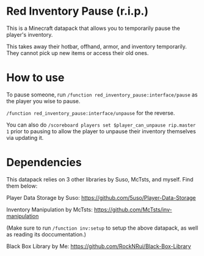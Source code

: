 # Red Inventory Pause (r.i.p.)
This is a Minecraft datapack that allows you to temporarily pause the player's inventory.

This takes away their hotbar, offhand, armor, and inventory temporarily. They cannot pick up new items or access their old ones.

# How to use

To pause someone, run `/function red_inventory_pause:interface/pause` as the player you wise to pause. 

`/function red_inventory_pause:interface/unpause` for the reverse.

You can also do `/scoreboard players set $player_can_unpause rip.master 1` prior to pausing to allow the player to unpause their inventory themselves via updating it.

# Dependencies

This datapack relies on 3 other libraries by Suso, McTsts, and myself. Find them below:

Player Data Storage by Suso: https://github.com/5uso/Player-Data-Storage

Inventory Manipulation by McTsts: https://github.com/McTsts/inv-manipulation

(Make sure to run `/function inv:setup` to setup the above datapack, as well as reading its doccumentation.)

Black Box Library by Me: https://github.com/RockNRui/Black-Box-Library